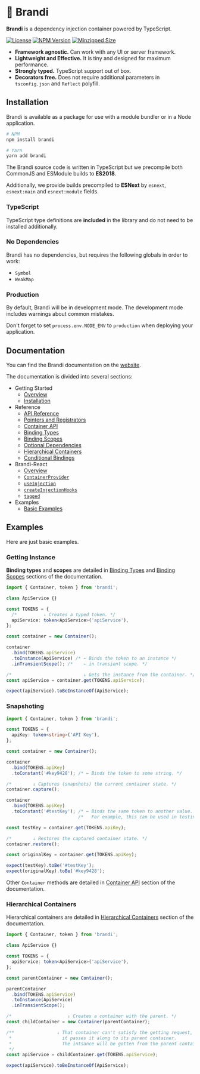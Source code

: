 # 🥃 Brandi

**Brandi** is a dependency injection container powered by TypeScript.

[![License](https://img.shields.io/badge/license-ISC-blue.svg)](https://github.com/vovaspace/brandi/blob/main/packages/brandi/LICENSE)
[![NPM Version](https://img.shields.io/npm/v/brandi.svg?style=flat)](https://www.npmjs.com/package/brandi)
[![Minzipped Size](https://badgen.net/bundlephobia/minzip/brandi)](https://bundlephobia.com/result?p=brandi)

- **Framework agnostic.** Can work with any UI or server framework.
- **Lightweight and Effective.** It is tiny and designed for maximum performance.
- **Strongly typed.** TypeScript support out of box.
- **Decorators free.** Does not require additional parameters in `tsconfig.json` and `Reflect` polyfill.

## Installation

Brandi is available as a package for use with a module bundler or in a Node application.

```bash
# NPM
npm install brandi
```

```bash
# Yarn
yarn add brandi
```

The Brandi source code is written in TypeScript but we precompile both CommonJS and ESModule builds to **ES2018**.

Additionally, we provide builds precompiled to **ESNext** by `esnext`, `esnext:main` and `esnext:module` fields.

### TypeScript

TypeScript type definitions are **included** in the library and do not need to be installed additionally.

### No Dependencies

Brandi has no dependencies, but requires the following globals in order to work:

- `Symbol`
- `WeakMap`

### Production

By default, Brandi will be in development mode. The development mode includes warnings about common mistakes.

Don't forget to set `process.env.NODE_ENV` to `production` when deploying your application.

## Documentation

You can find the Brandi documentation on the [website](https://brandi.js.org).

The documentation is divided into several sections:

- Getting Started
  - [Overview](https://brandi.js.org/getting-started)
  - [Installation](https://brandi.js.org/getting-started/installation)
- Reference
  - [API Reference](https://brandi.js.org/reference)
  - [Pointers and Registrators](https://brandi.js.org/reference/pointers-and-registrators)
  - [Container API](https://brandi.js.org/reference/container-api)
  - [Binding Types](https://brandi.js.org/reference/binding-types)
  - [Binding Scopes](https://brandi.js.org/reference/binding-scopes)
  - [Optional Dependencies](https://brandi.js.org/reference/optional-dependencies)
  - [Hierarchical Containers](https://brandi.js.org/reference/hierarchical-containers)
  - [Conditional Bindings](https://brandi.js.org/reference/conditional-bindings)
- Brandi-React
  - [Overview](https://brandi.js.org/brandi-react)
  - [`ContainerProvider`](https://brandi.js.org/brandi-react/container-provider)
  - [`useInjection`](https://brandi.js.org/brandi-react/use-injection)
  - [`createInjectionHooks`](https://brandi.js.org/brandi-react/create-injection-hooks)
  - [`tagged`](https://brandi.js.org/brandi-react/tagged)
- Examples
  - [Basic Examples](https://brandi.js.org/examples)

## Examples

Here are just basic examples.

<!-- More examples can be found in the documentation in the [Examples](https://brandi.js.org/examples) section. -->

### Getting Instance

**Binding types** and **scopes** are detailed in [Binding Types](https://brandi.js.org/reference/binding-types)
and [Binding Scopes](https://brandi.js.org/reference/binding-scopes) sections of the documentation.

<!-- prettier-ignore-start -->
```typescript
import { Container, token } from 'brandi';

class ApiService {}

const TOKENS = {
  /*          ↓ Creates a typed token. */
  apiService: token<ApiService>('apiService'),
};

const container = new Container();

container
  .bind(TOKENS.apiService)
  .toInstance(ApiService) /* ← Binds the token to an instance */
  .inTransientScope(); /*    ← in transient scope. */

/*                           ↓ Gets the instance from the container. */
const apiService = container.get(TOKENS.apiService);

expect(apiService).toBeInstanceOf(ApiService);
```
<!-- prettier-ignore-end -->

### Snapshoting

<!-- prettier-ignore-start -->
```typescript
import { Container, token } from 'brandi';

const TOKENS = {
  apiKey: token<string>('API Key'),
};

const container = new Container();

container
  .bind(TOKENS.apiKey)
  .toConstant('#key9428'); /* ← Binds the token to some string. */

/*        ↓ Captures (snapshots) the current container state. */
container.capture();

container
  .bind(TOKENS.apiKey)
  .toConstant('#testKey'); /* ← Binds the same token to another value. */
                           /*   For example, this can be used in testing. */

const testKey = container.get(TOKENS.apiKey);

/*        ↓ Restores the captured container state. */
container.restore();

const originalKey = container.get(TOKENS.apiKey);

expect(testKey).toBe('#testKey');
expect(originalKey).toBe('#key9428');
```
<!-- prettier-ignore-end -->

Other `Container` methods are detailed
in [Container API](https://brandi.js.org/reference/container-api) section of the documentation.

### Hierarchical Containers

Hierarchical containers are detailed
in [Hierarchical Containers](https://brandi.js.org/reference/hierarchical-containers) section of the documentation.

```typescript
import { Container, token } from 'brandi';

class ApiService {}

const TOKENS = {
  apiService: token<ApiService>('apiService'),
};

const parentContainer = new Container();

parentContainer
  .bind(TOKENS.apiService)
  .toInstance(ApiService)
  .inTransientScope();

/*                     ↓ Creates a container with the parent. */
const childContainer = new Container(parentContainer);

/**                ↓ That container can't satisfy the getting request,
 *                   it passes it along to its parent container.
 *                   The intsance will be gotten from the parent container.
 */
const apiService = childContainer.get(TOKENS.apiService);

expect(apiService).toBeInstanceOf(ApiService);
```

